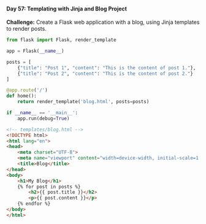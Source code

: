 #### Day 57: Templating with Jinja and Blog Project
**Challenge:** Create a Flask web application with a blog, using Jinja templates to render posts.

```python
from flask import Flask, render_template

app = Flask(__name__)

posts = [
    {"title": "Post 1", "content": "This is the content of post 1."},
    {"title": "Post 2", "content": "This is the content of post 2."}
]

@app.route('/')
def home():
    return render_template('blog.html', posts=posts)

if __name__ == '__main__':
    app.run(debug=True)
```

```html
<!-- templates/blog.html -->
<!DOCTYPE html>
<html lang="en">
<head>
    <meta charset="UTF-8">
    <meta name="viewport" content="width=device-width, initial-scale=1.0">
    <title>Blog</title>
</head>
<body>
    <h1>My Blog</h1>
    {% for post in posts %}
        <h2>{{ post.title }}</h2>
        <p>{{ post.content }}</p>
    {% endfor %}
</body>
</html>
```


